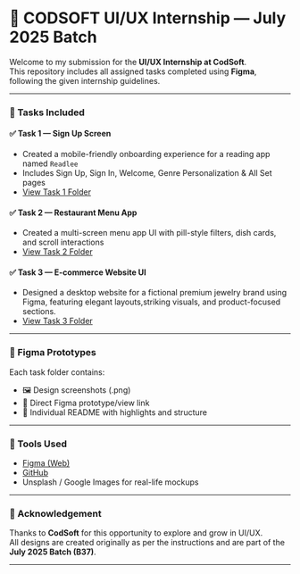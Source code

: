 # 🌟 CODSOFT UI/UX Internship — July 2025 Batch

Welcome to my submission for the **UI/UX Internship at CodSoft**.  
This repository includes all assigned tasks completed using **Figma**, following the given internship guidelines.

---

### 📁 Tasks Included

#### ✅ Task 1 — Sign Up Screen
- Created a mobile-friendly onboarding experience for a reading app named `Readlee`
- Includes Sign Up, Sign In, Welcome, Genre Personalization & All Set pages  
- [View Task 1 Folder](./Mobile%20signup%20flow)

#### ✅ Task 2 — Restaurant Menu App
- Created a multi-screen menu app UI with pill-style filters, dish cards, and scroll interactions  
- [View Task 2 Folder](./Restaurant%20Menu%20App%20UI)

#### ✅ Task 3 — E-commerce Website UI
- Designed a desktop website for a fictional premium jewelry brand using Figma, featuring elegant layouts,striking visuals, and product-focused sections.
- [View Task 3 Folder](./E-commerce%20website)

---

### 🔗 Figma Prototypes

Each task folder contains:
- 🖼 Design screenshots (.png)
- 🔗 Direct Figma prototype/view link
- 📄 Individual README with highlights and structure

---

### 🧰 Tools Used

- [Figma (Web)](https://www.figma.com/)
- [GitHub](https://github.com/)
- Unsplash / Google Images for real-life mockups

---

### 🙌 Acknowledgement

Thanks to **CodSoft** for this opportunity to explore and grow in UI/UX.  
All designs are created originally as per the instructions and are part of the **July 2025 Batch (B37)**.

---

